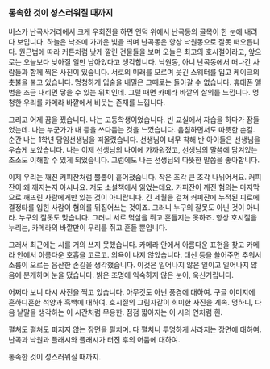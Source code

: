 ### 통속한 것이 성스러워질 때까지
 

버스가 난곡사거리에서 크게 우회전을 하면 언덕 위에서 난곡동의 골목이 한 눈에 내려다 보입니다. 하늘은 낙조에 가까운 빛을 띄며 난곡동은 항상 낙원동으로 잘못 떠오릅니다. 원근법에 따라 커튼처럼 낮게 깔린 건물들을 보며 오늘은 최고의 호시절이라고, 앞으로는 오늘보다 낮아질 일만 남아있다고 생각합니다. 낙원동, 아니 난곡동에서 떠나간 사람들과 함께 찍은 사진이 있습니다. 서로의 미래를 모르며 웃긴 스웨터를 입고 케이크의 촛불을 불고 있습니다. 멍청하게 입술을 내밀은 그때로는 돌아갈 수 없습니다. 휴대폰 앨범을 조금 내리면 닿을 수 있는 위치인데. 그럴 때면 카메라 바깥의 살의를 느낍니다. 멍청한 우리를 카메라 바깥에서 비웃는 존재를 느낍니다.
 
그리고 어제 꿈을 꿨습니다. 나는 고등학생이었습니다. 빈 교실에서 자습을 하다가 잠들었는데. 나는 누군가가 내 등을 쓰다듬는 것을 느꼈습니다. 음침하면서도 따뜻한 손길. 순간 나는 1학년 담임선생님을 떠올렸습니다. 선생님이 너무 착해 반 아이들은 선생님을 우습게 보았습니다. 나는 이제 선생님의 나이에 가까워졌고, 선생님의 말씀에 담겨있는 조소도 이해할 수 있게 되었습니다. 그럼에도 나는 선생님의 따뜻한 말씀을 좋아합니다.
 
이제 우리는 깨진 커피잔처럼 뿔뿔이 흩어졌습니다. 작은 조각 큰 조각 나뉘어서요. 커피잔이 왜 깨지는지 아시나요. 저도 소설책에서 읽었는데요. 커피잔이 깨진 혐의는 마지막으로 깨뜨린 사람에게만 있는 것이 아니랍니다. 긴 세월을 걸쳐 커피잔에 누적된 피로에 결정타를 입힌 사람이 혐의를 뒤집어쓰는 것이죠. 그러니 누구의 잘못도 아닌 것이 아니라. 누구의 잘못도 맞습니다. 그러니 서로 멱살을 쥐고 흔들지는 못하죠. 항상 호시절을 누리는, 카메라의 바깥만이 우리를 쥐고 흔들 뿐입니다.
 
그래서 최근에는 시를 거의 쓰지 못했습니다. 카메라 안에서 아름다운 표현을 찾고 카메라 안에서 아름다운 호흡을 고르고. 의욕이 나지 않았습니다. 대신 등을 쓸어주면 추워서 소름이 오르는 음산한 손길을 생각했습니다. 이것은 일어나지 않은 일이고 일어나지 않음에 분개하며 눈을 떴습니다. 밝은 조명에 익숙하지 않은 눈이, 욱신거립니다.
 
어쩌다 보니 다시 사진을 찍고 있습니다. 아무것도 아닌 풍경에 대하여. 구글 이미지에 흔하디흔한 석양과 흑백에 대하여. 호시절의 그림자같이 희미한 사진을 계속. 멍하니, 다음 낱말을 생각하는 이 시간처럼 무용한. 점점 짧아지는 이 시의 연처럼 흰.
 
펼쳐도 펼쳐도 펴지지 않는 장면을 펼치며. 다 펼치니 투명하게 사라지는 장면에 대하여. 난곡과 낙원과 플래시와 플래시가 터진 후의 어둠에 대하여.
 
통속한 것이 성스러워질 때까지.
